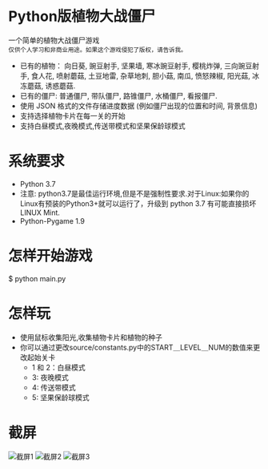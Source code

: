 # Python版植物大战僵尸
  一个简单的植物大战僵尸游戏 <br>
  `仅供个人学习和非商业用途。如果这个游戏侵犯了版权，请告诉我。`
* 已有的植物： 向日葵, 豌豆射手, 坚果墙, 寒冰豌豆射手, 樱桃炸弹, 三向豌豆射手, 食人花, 喷射蘑菇, 土豆地雷, 杂草地刺, 胆小菇, 南瓜, 愤怒辣椒, 阳光菇, 冰冻蘑菇, 诱惑蘑菇.
* 已有的僵尸: 普通僵尸, 带队僵尸, 路锥僵尸, 水桶僵尸, 看报僵尸.
* 使用 JSON 格式的文件存储进度数据 (例如僵尸出现的位置和时间, 背景信息)
* 支持选择植物卡片在每一关的开始
* 支持白昼模式,夜晚模式,传送带模式和坚果保龄球模式

# 系统要求
* Python 3.7 
* 注意: python3.7是最佳运行环境,但是不是强制性要求.对于Linux:如果你的Linux有预装的Python3+就可以运行了，升级到 python 3.7 有可能直接损坏 LINUX Mint.
* Python-Pygame 1.9

# 怎样开始游戏
$ python main.py

# 怎样玩
* 使用鼠标收集阳光,收集植物卡片和植物的种子 
* 你可以通过更改source/constants.py中的START＿LEVEL＿NUM的数值来更改起始关卡
  * 1 和 2：白昼模式
  * 3: 夜晚模式
  * 4: 传送带模式
  * 5: 坚果保龄球模式
# 截屏
![截屏1](https://raw.githubusercontent.com/marblexu/PythonPlantsVsZombies/master/demo/demo1.jpg)
![截屏2](https://raw.githubusercontent.com/marblexu/PythonPlantsVsZombies/master/demo/demo2.jpg)
![截屏3](https://raw.githubusercontent.com/marblexu/PythonPlantsVsZombies/master/demo/demo3.jpg)
